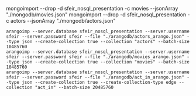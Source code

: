 
mongoimport --drop -d sfeir_nosql_presentation -c movies --jsonArray "./mongodb/movies.json"
mongoimport --drop -d sfeir_nosql_presentation -c actors --jsonArray "./mongodb/actors.json"


```
arangoimp --server.database sfeir_nosql_presentation --server.username sfeir --server.password sfeir --file "./arangodb/actors_arango.json" --type json --create-collection true --collection "actors" --batch-size 10485760
arangoimp --server.database sfeir_nosql_presentation --server.username sfeir --server.password sfeir --file "./arangodb/movies_arango.json" --type json --create-collection true --collection "movies" --batch-size 10485760
arangoimp --server.database sfeir_nosql_presentation --server.username sfeir --server.password sfeir --file "./arangodb/act_in_arango.json" --type json --create-collection true --create-collection-type edge --collection "act_in" --batch-size 20485760
```
